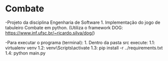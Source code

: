 # Combate
-Projeto da disciplina Engenharia de Software 1. Implementação do jogo de tabuleiro Combate em python.
	(Utiliza o framework DOG: https://www.inf.ufsc.br/~ricardo.silva/dog/)

-Para executar o programa (terminal):
	1. Dentro da pasta src execute:
		1.1: virtualenv venv
		1.2: venv\Scripts\activate
		1.3: pip install -r ../requirements.txt
		1.4: python main.py
